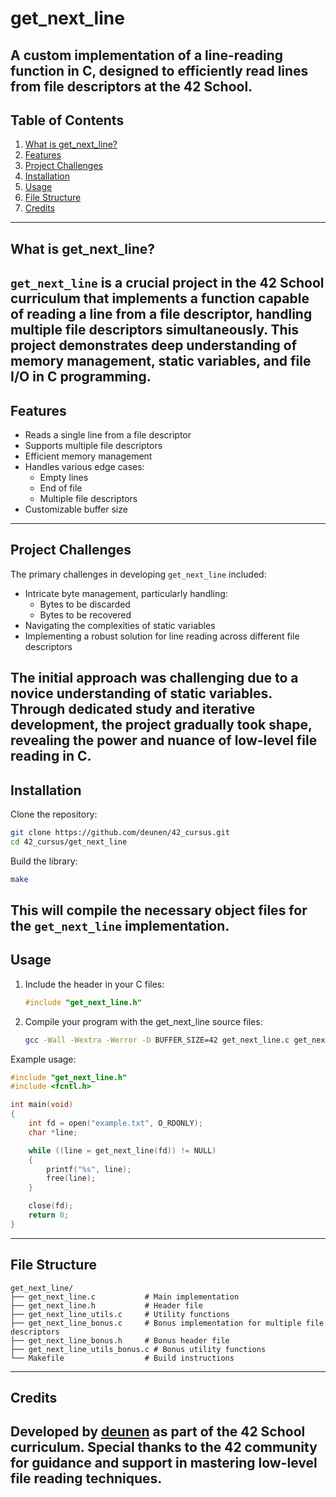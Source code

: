 # get_next_line
A custom implementation of a line-reading function in C, designed to efficiently read lines from file descriptors at the 42 School.
---
## Table of Contents
1. [What is get_next_line?](#what-is-get_next_line)
2. [Features](#features)
3. [Project Challenges](#project-challenges)
4. [Installation](#installation)
5. [Usage](#usage)
6. [File Structure](#file-structure)
7. [Credits](#credits)
---
## What is get_next_line?
`get_next_line` is a crucial project in the 42 School curriculum that implements a function capable of reading a line from a file descriptor, handling multiple file descriptors simultaneously. This project demonstrates deep understanding of memory management, static variables, and file I/O in C programming.
---
## Features
- Reads a single line from a file descriptor
- Supports multiple file descriptors
- Efficient memory management
- Handles various edge cases:
  - Empty lines
  - End of file
  - Multiple file descriptors
- Customizable buffer size
---
## Project Challenges
The primary challenges in developing `get_next_line` included:
- Intricate byte management, particularly handling:
  - Bytes to be discarded
  - Bytes to be recovered
- Navigating the complexities of static variables
- Implementing a robust solution for line reading across different file descriptors

The initial approach was challenging due to a novice understanding of static variables. Through dedicated study and iterative development, the project gradually took shape, revealing the power and nuance of low-level file reading in C.
---
## Installation
Clone the repository:
```bash
git clone https://github.com/deunen/42_cursus.git
cd 42_cursus/get_next_line
```
Build the library:
```bash
make
```
This will compile the necessary object files for the `get_next_line` implementation.
---
## Usage
1. Include the header in your C files:
   ```c
   #include "get_next_line.h"
   ```
2. Compile your program with the get_next_line source files:
   ```bash
   gcc -Wall -Wextra -Werror -D BUFFER_SIZE=42 get_next_line.c get_next_line_utils.c your_program.c
   ```
Example usage:
```c
#include "get_next_line.h"
#include <fcntl.h>

int main(void)
{
    int fd = open("example.txt", O_RDONLY);
    char *line;

    while ((line = get_next_line(fd)) != NULL)
    {
        printf("%s", line);
        free(line);
    }

    close(fd);
    return 0;
}
```
---
## File Structure
```
get_next_line/
├── get_next_line.c           # Main implementation
├── get_next_line.h           # Header file
├── get_next_line_utils.c     # Utility functions
├── get_next_line_bonus.c     # Bonus implementation for multiple file descriptors
├── get_next_line_bonus.h     # Bonus header file
├── get_next_line_utils_bonus.c # Bonus utility functions
└── Makefile                  # Build instructions
```
---
## Credits
Developed by [deunen](https://github.com/deunen) as part of the 42 School curriculum. Special thanks to the 42 community for guidance and support in mastering low-level file reading techniques.
---
